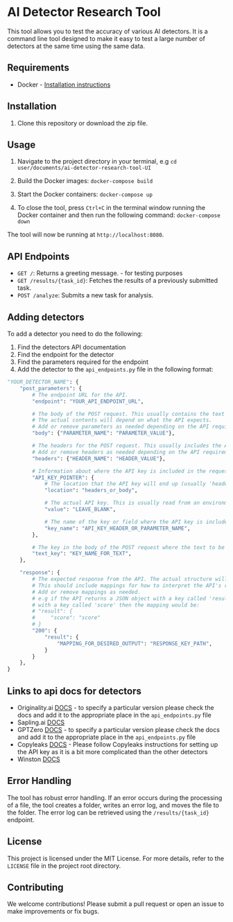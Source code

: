 # AI Detector Research Tool

This tool allows you to test the accuracy of various AI detectors. It is a command line tool designed to make it easy to test a large number of detectors at the same time using the same data.

## Requirements

- Docker - [Installation instructions](https://docs.docker.com/get-docker/)


## Installation
1. Clone this repository or download the zip file.

## Usage
1. Navigate to the project directory in your terminal, e.g `cd user/documents/ai-detector-research-tool-UI`

2. Build the Docker images:
`docker-compose build`

3. Start the Docker containers:
`docker-compose up`

4. To close the tool, press `Ctrl+C` in the terminal window running the Docker container and then run the following command:
`docker-compose down`

The tool will now be running at `http://localhost:8080`.

## API Endpoints

- `GET /`: Returns a greeting message. - for testing purposes
- `GET /results/{task_id}`: Fetches the results of a previously submitted task.
- `POST /analyze`: Submits a new task for analysis.

## Adding detectors

To add a detector you need to do the following:

1. Find the detectors API documentation
2. Find the endpoint for the detector
3. Find the parameters required for the endpoint
4. Add the detector to the `api_endpoints.py` file in the following format:

```python
"YOUR_DETECTOR_NAME": {
    "post_parameters": {
        # The endpoint URL for the API.
        "endpoint": "YOUR_API_ENDPOINT_URL",

        # The body of the POST request. This usually contains the text to be analyzed.
        # The actual contents will depend on what the API expects.
        # Add or remove parameters as needed depending on the API requirements.
        "body": {"PARAMETER_NAME": "PARAMETER_VALUE"},

        # The headers for the POST request. This usually includes the API key and content type.
        # Add or remove headers as needed depending on the API requirements.
        "headers": {"HEADER_NAME": "HEADER_VALUE"},

        # Information about where the API key is included in the request.
        "API_KEY_POINTER": {
            # The location that the API key will end up (usually 'headers' or 'body').
            "location": "headers_or_body",

            # The actual API key. This is usually read from an environment variable or input by the user.
            "value": "LEAVE_BLANK",

            # The name of the key or field where the API key is included. e.g 'x-api-key' or 'api_key'.
            "key_name": "API_KEY_HEADER_OR_PARAMETER_NAME",
        },

        # The key in the body of the POST request where the text to be analyzed is included. e.g 'text' or 'content'.
        "text_key": "KEY_NAME_FOR_TEXT",
    },

    "response": {
        # The expected response from the API. The actual structure will depend on what the API returns.
        # This should include mappings for how to interpret the API's response.
        # Add or remove mappings as needed.
        # e.g if the API returns a JSON object with a key called 'result' and the value of 'result' is a list of objects
        # with a key called 'score' then the mapping would be:
        # "result": {
        #     "score": "score"
        # }
        "200": {
            "result": {
                "MAPPING_FOR_DESIRED_OUTPUT": "RESPONSE_KEY_PATH",
            }
        }
    },
}
```

## Links to api docs for detectors

- Originality.ai [DOCS](https://docs.originality.ai/) - to specify a particular version please check the docs and add it to the appropriate place in the `api_endpoints.py` file
- Sapling.ai [DOCS](https://sapling.ai/docs/api/detector)
- GPTZero [DOCS](https://gptzero.stoplight.io/docs/gptzero-api/d2144a785776b-ai-detection-on-single-string) - to specify a particular version please check the docs and add it to the appropriate place in the `api_endpoints.py` file
- Copyleaks [DOCS](https://api.copyleaks.com/documentation/v3) - Please follow Copyleaks instructions for setting up the API key as it is a bit more complicated than the other detectors
- Winston [DOCS](https://docs.gowinston.ai/api-reference/introduction)

## Error Handling

The tool has robust error handling. If an error occurs during the processing of a file, the tool creates a folder, writes an error log, and moves the file to the folder. The error log can be retrieved using the `/results/{task_id}` endpoint.

## License

This project is licensed under the MIT License. For more details, refer to the `LICENSE` file in the project root directory.

## Contributing

We welcome contributions! Please submit a pull request or open an issue to make improvements or fix bugs.

